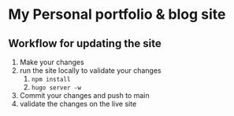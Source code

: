 # My Personal portfolio & blog site


## Workflow for updating the site

1. Make your changes
2. run the site locally to validate your changes
   1. `npm install`
   2. `hugo server -w`
3. Commit your changes and push to main
4. validate the changes on the live site